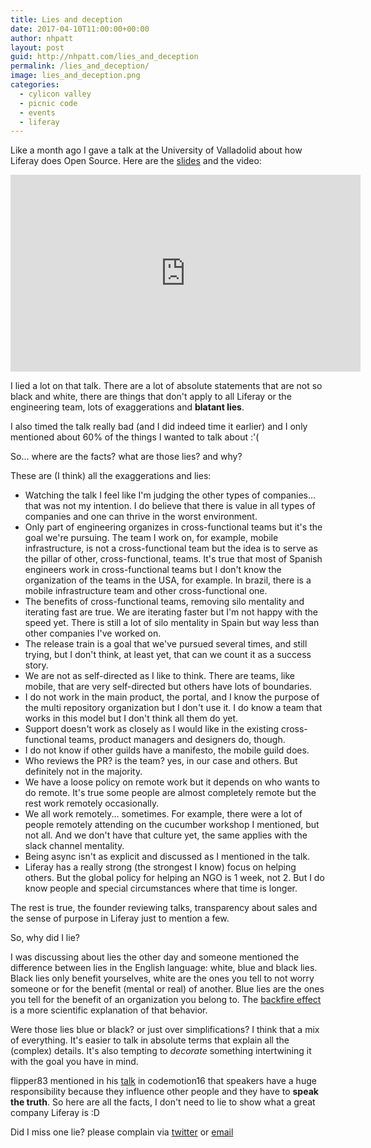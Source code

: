 ```yaml
---
title: Lies and deception
date: 2017-04-10T11:00:00+00:00
author: nhpatt
layout: post
guid: http://nhpatt.com/lies_and_deception
permalink: /lies_and_deception/
image: lies_and_deception.png
categories:
  - cylicon valley
  - picnic code
  - events
  - liferay
---
```


Like a month ago I gave a talk at the University of Valladolid about how Liferay does Open Source. 
Here are the [slides](https://docs.google.com/presentation/d/19_bMHH70adA_yH5a6XG836-Jy1KZQ0m6rfFFwuFTCQc/) and the video:   

<iframe width="560" height="315" src="https://www.youtube.com/embed/YKsXUEmqW7I" frameborder="0" allowfullscreen></iframe>

I lied a lot on that talk. There are a lot of absolute statements that are not so black and white, there are things that 
don't apply to all Liferay or the engineering team, lots of exaggerations and **blatant lies**.

I also timed the talk really bad (and I did indeed time it earlier) and I only mentioned about 60% of the things 
I wanted to talk about :'(

So... where are the facts? what are those lies? and why?

These are (I think) all the exaggerations and lies:

* Watching the talk I feel like I'm judging the other types of companies... that was not my intention. 
I do believe that there is value in all types of companies and one can thrive in the worst environment.
* Only part of engineering organizes in cross-functional teams but it's the goal we're pursuing. The team I work on, for example, 
mobile infrastructure, is not a cross-functional team but the idea is to serve as the pillar of other, cross-functional, teams.
It's true that most of Spanish engineers work in cross-functional teams but I don't know the organization of the teams in the USA, for example. 
In brazil, there is a mobile infrastructure team and other cross-functional one. 
* The benefits of cross-functional teams, removing silo mentality and iterating fast are true.
 We are iterating faster but I'm not happy with the speed yet. There is still a lot of silo mentality in Spain but way less than other companies I've worked on.
* The release train is a goal that we've pursued several times, and still trying, but I don't think, at least yet, that can we count it as a success story.
* We are not as self-directed as I like to think. There are teams, like mobile, that are very self-directed but others have lots of boundaries.
* I do not work in the main product, the portal, and I know the purpose of the multi repository organization but I don't use it. 
I do know a team that works in this model but I don't think all them do yet.
* Support doesn't work as closely as I would like in the existing cross-functional teams, product managers and designers do, though.
* I do not know if other guilds have a manifesto, the mobile guild does.
* Who reviews the PR? is the team? yes, in our case and others. But definitely not in the majority.
* We have a loose policy on remote work but it depends on who wants to do remote. It's true some people are almost completely remote but the rest
work remotely occasionally.
* We all work remotely... sometimes. For example, there were a lot of people remotely attending on the cucumber workshop I mentioned, but not all. 
And we don't have that culture yet, the same applies with the slack channel mentality.
* Being async isn't as explicit and discussed as I mentioned in the talk.
* Liferay has a really strong (the strongest I know) focus on helping others. But the global policy for helping an NGO is 1 week, not 2. 
But I do know people and special circumstances where that time is longer.

The rest is true, the founder reviewing talks, transparency about sales and the sense of purpose in Liferay just to mention a few.

So, why did I lie?

I was discussing about lies the other day and someone mentioned the difference between lies in the English language: white, blue and black lies. 
Black lies only benefit yourselves, white are the ones you tell to not worry someone or for the benefit (mental or real) of another. 
Blue lies are the ones you tell for the benefit of an organization you belong to. The [backfire effect](http://rationalwiki.org/wiki/Backfire_effect) 
is a more scientific explanation of that behavior.

Were those lies blue or black? or just over simplifications? I think that a mix of everything. It's easier to talk in absolute terms that explain all the (complex) details. It's also tempting to *decorate* something intertwining it with the goal you have in mind. 

flipper83 mentioned in his [talk](https://www.youtube.com/watch?v=2jaPgSiy1jg) in codemotion16 that speakers have a huge responsibility because they influence other people and they have to **speak the truth**. So here are all the facts, 
I don't need to lie to show what a great company Liferay is :D

Did I miss one lie? please complain via [twitter](http://twitter.com/nhpatt) or [email](mailto:nhpatt@gmail.com)